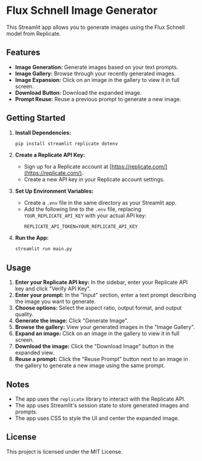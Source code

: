 # Flux Schnell Image Generator

This Streamlit app allows you to generate images using the Flux Schnell model from Replicate.

## Features

* **Image Generation:** Generate images based on your text prompts.
* **Image Gallery:** Browse through your recently generated images.
* **Image Expansion:** Click on an image in the gallery to view it in full screen.
* **Download Button:** Download the expanded image.
* **Prompt Reuse:** Reuse a previous prompt to generate a new image.

## Getting Started

1. **Install Dependencies:**
   ```bash
   pip install streamlit replicate dotenv
   ```

2. **Create a Replicate API Key:**
   * Sign up for a Replicate account at [https://replicate.com/](https://replicate.com/).
   * Create a new API key in your Replicate account settings.

3. **Set Up Environment Variables:**
   * Create a `.env` file in the same directory as your Streamlit app.
   * Add the following line to the `.env` file, replacing `YOUR_REPLICATE_API_KEY` with your actual API key:
     ```
     REPLICATE_API_TOKEN=YOUR_REPLICATE_API_KEY
     ```

4. **Run the App:**
   ```bash
   streamlit run main.py
   ```

## Usage

1. **Enter your Replicate API key:** In the sidebar, enter your Replicate API key and click "Verify API Key".
2. **Enter your prompt:** In the "Input" section, enter a text prompt describing the image you want to generate.
3. **Choose options:** Select the aspect ratio, output format, and output quality.
4. **Generate the image:** Click "Generate Image".
5. **Browse the gallery:** View your generated images in the "Image Gallery".
6. **Expand an image:** Click on an image in the gallery to view it in full screen.
7. **Download the image:** Click the "Download Image" button in the expanded view.
8. **Reuse a prompt:** Click the "Reuse Prompt" button next to an image in the gallery to generate a new image using the same prompt.

## Notes

* The app uses the `replicate` library to interact with the Replicate API.
* The app uses Streamlit's session state to store generated images and prompts.
* The app uses CSS to style the UI and center the expanded image.

## License

This project is licensed under the MIT License.